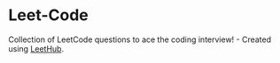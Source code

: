 # Leet-Code
Collection of LeetCode questions to ace the coding interview! - Created using [LeetHub](https://github.com/QasimWani/LeetHub).
